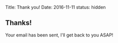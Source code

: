 Title: Thank you!
Date: 2016-11-11
status: hidden

## Thanks!

Your email has been sent, I'll get back to you ASAP!